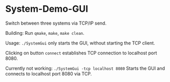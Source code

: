 # System-Demo-GUI
Switch between three systems via TCP/IP send.

Building:
Run `qmake`, `make`, `make clean`.

Usage:
`./SystemGui`
only starts the GUI, without starting the TCP client.

Clicking on button `connect` establishes TCP connection to localhost port 8080.

Currently not working:
`./SystemGui -tcp localhost 8080`
Starts the GUI and connects to localhost port 8080 via TCP.
